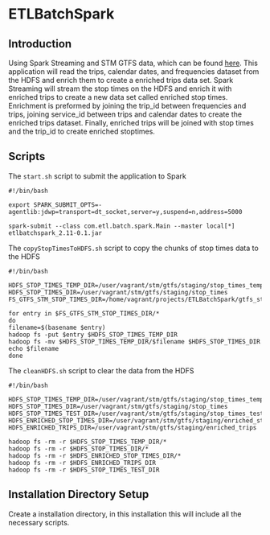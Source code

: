 # ETLBatchSpark

## Introduction

Using Spark Streaming and STM GTFS data, which can be found [here](http://www.stm.info/en/about/developers). This application will read the trips, calendar dates, and frequencies dataset from the HDFS and enrich them to create a enriched trips data set. Spark Streaming will stream the stop times on the HDFS and enrich it with enriched trips to create a new data set called enriched stop times. Enrichment is preformed by joining the trip_id between frequencies and trips, joining service_id between trips and calendar dates to create the enriched trips dataset. Finally, enriched trips will be joined with stop times and the trip_id to create enriched stoptimes.

## Scripts

The ```start.sh``` script to submit the application to Spark

```
#!/bin/bash

export SPARK_SUBMIT_OPTS=-agentlib:jdwp=transport=dt_socket,server=y,suspend=n,address=5000

spark-submit --class com.etl.batch.spark.Main --master local[*] etlbatchspark_2.11-0.1.jar
```

The ```copyStopTimesToHDFS.sh``` script to copy the chunks of stop times data to the HDFS
```
#!/bin/bash

HDFS_STOP_TIMES_TEMP_DIR=/user/vagrant/stm/gtfs/staging/stop_times_temp
HDFS_STOP_TIMES_DIR=/user/vagrant/stm/gtfs/staging/stop_times
FS_GTFS_STM_STOP_TIMES_DIR=/home/vagrant/projects/ETLBatchSpark/gtfs_stm/stop_times

for entry in $FS_GTFS_STM_STOP_TIMES_DIR/*
do
filename=$(basename $entry)
hadoop fs -put $entry $HDFS_STOP_TIMES_TEMP_DIR
hadoop fs -mv $HDFS_STOP_TIMES_TEMP_DIR/$filename $HDFS_STOP_TIMES_DIR
echo $filename
done
```

The ```cleanHDFS.sh``` script to clear the data from the HDFS
```
#!/bin/bash

HDFS_STOP_TIMES_TEMP_DIR=/user/vagrant/stm/gtfs/staging/stop_times_temp
HDFS_STOP_TIMES_DIR=/user/vagrant/stm/gtfs/staging/stop_times
HDFS_STOP_TIMES_TEST_DIR=/user/vagrant/stm/gtfs/staging/stop_times_test
HDFS_ENRICHED_STOP_TIMES_DIR=/user/vagrant/stm/gtfs/staging/enriched_stop_times
HDFS_ENRICHED_TRIPS_DIR=/user/vagrant/stm/gtfs/staging/enriched_trips

hadoop fs -rm -r $HDFS_STOP_TIMES_TEMP_DIR/*
hadoop fs -rm -r $HDFS_STOP_TIMES_DIR/*
hadoop fs -rm -r $HDFS_ENRICHED_STOP_TIMES_DIR/*
hadoop fs -rm -r $HDFS_ENRICHED_TRIPS_DIR
hadoop fs -rm -r $HDFS_STOP_TIMES_TEST_DIR
```



## Installation Directory Setup

Create a installation directory, in this installation this will include all the necessary scripts.
